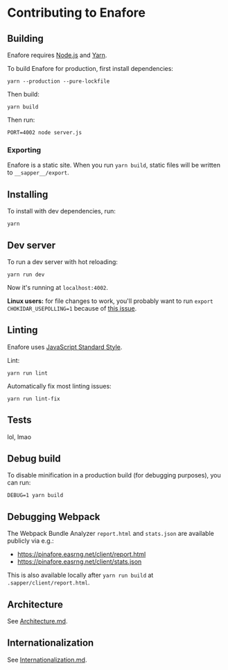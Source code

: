 # Contributing to Enafore

## Building

Enafore requires [Node.js](https://nodejs.org/en/) and [Yarn](https://yarnpkg.com).

To build Enafore for production, first install dependencies:

    yarn --production --pure-lockfile

Then build:

    yarn build

Then run:

    PORT=4002 node server.js

### Exporting

Enafore is a static site. When you run `yarn build`, static files will be
written to `__sapper__/export`.

## Installing

To install with dev dependencies, run:

    yarn

## Dev server

To run a dev server with hot reloading:

    yarn run dev

Now it's running at `localhost:4002`.

**Linux users:** for file changes to work,
you'll probably want to run `export CHOKIDAR_USEPOLLING=1`
because of [this issue](https://github.com/paulmillr/chokidar/issues/237).

## Linting

Enafore uses [JavaScript Standard Style](https://standardjs.com/).

Lint:

    yarn run lint

Automatically fix most linting issues:

    yarn run lint-fix

## Tests

lol, lmao

## Debug build

To disable minification in a production build (for debugging purposes), you can run:

    DEBUG=1 yarn build

## Debugging Webpack

The Webpack Bundle Analyzer `report.html` and `stats.json` are available publicly via e.g.:

- https://pinafore.easrng.net/client/report.html
- https://pinafore.easrng.net/client/stats.json

This is also available locally after `yarn run build` at `.sapper/client/report.html`.

## Architecture

See [Architecture.md](https://github.com/easrng/enafore/blob/main/docs/Architecture.md).

## Internationalization

See [Internationalization.md](https://github.com/easrng/enafore/blob/main/docs/Internationalization.md).

